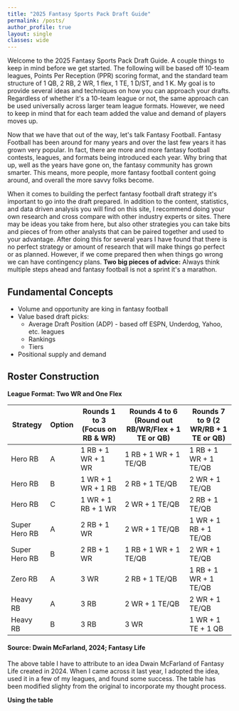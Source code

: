 ```yaml
---
title: "2025 Fantasy Sports Pack Draft Guide"
permalink: /posts/
author_profile: true
layout: single
classes: wide
---
```


Welcome to the 2025 Fantasy Sports Pack Draft Guide. A couple things to keep in mind before we get started. The following will be based off 10-team leagues, Points Per Reception (PPR) scoring format, and the standard team structure of 1 QB, 2 RB, 2 WR, 1 flex, 1 TE, 1 D/ST, and 1 K. My goal is to provide several ideas and techniques on how you can approach your drafts. Regardless of whether it's a 10-team league or not, the same approach can be used universally across larger team league formats. However, we need to keep in mind that for each team added the value and demand of players moves up.

Now that we have that out of the way, let's talk Fantasy Football. Fantasy Football has been around for many years and over the last few years it has grown very popular. In fact, there are more and more fantasy football contests, leagues, and formats being introduced each year. Why bring that up, well as the years have gone on, the fantasy community has grown smarter. This means, more people, more fantasy football content going around, and overall the more savvy folks become. 

When it comes to building the perfect fantasy football draft strategy it's important to go into the draft prepared. In addition to the content, statistics, and data driven analysis you will find on this site, I recommend doing your own research and cross compare with other industry experts or sites. There may be ideas you take from here, but also other strategies you can take bits and pieces of from other analysts that can be paired together and used to your advantage. After doing this for several years I have found that there is no perfect strategy or amount of research that will make things go perfect or as planned. However, if we come prepared then when things go wrong we can have contingency plans. **Two big pieces of advice:** Always think multiple steps ahead and fantasy football is not a sprint it's a marathon.

## Fundamental Concepts
- Volume and opportunity are king in fantasy football
- Value based draft picks:
    * Average Draft Position (ADP) - based off ESPN, Underdog, Yahoo, etc. leagues
    * Rankings
    * Tiers
- Positional supply and demand

## Roster Construction

**League Format: Two WR and One Flex**

| Strategy       | Option | Rounds 1 to 3 (Focus on RB & WR) | Rounds 4 to 6 (Round out RB/WR/Flex + 1 TE or QB) | Rounds 7 to 9 (2 WR/RB + 1 TE or QB) |
|----------------|--------|----------------------------------|------------------------------------------------|---------------------------------------|
| Hero RB        | A      | 1 RB + 1 WR + 1 WR                     | 1 RB + 1 WR + 1 TE/QB                          | 1 RB + 1 WR + 1 TE/QB                |
| Hero RB        | B      | 1 WR + 1 WR + 1 RB                     | 2 RB + 1 TE/QB                                  | 2 WR + 1 TE/QB                        |
| Hero RB        | C      | 1 WR + 1 RB + 1 WR                     | 2 WR + 1 TE/QB                                  | 2 RB + 1 TE/QB                        |
| Super Hero RB  | A      | 2 RB + 1 WR                     | 2 WR + 1 TE/QB                                  | 1 WR + 1 RB + 1 TE/QB                |
| Super Hero RB  | B      | 2 RB + 1 WR                     | 1 RB + 1 WR + 1 TE/QB                          | 2 WR + 1 TE/QB                        |
| Zero RB        | A      | 3 WR                            | 2 RB + 1 TE/QB                                  | 1 RB + 1 WR + 1 TE/QB                |
| Heavy RB       | A      | 3 RB                            | 2 WR + 1 TE/QB                                  | 2 WR + 1 TE/QB                        |
| Heavy RB       | B      | 3 RB                            | 3 WR                                            | 1 WR + 1 TE + 1 QB                    |
#### Source: Dwain McFarland, 2024; Fantasy Life

The above table I have to attribute to an idea Dwain McFarland of Fantasy Life created in 2024. When I came across it last year, I adopted the idea, used it in a few of my leagues, and found some success. The table has been modified slighty from the original to incorporate my thought process.

**Using the table**

